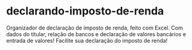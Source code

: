 # declarando-imposto-de-renda
Organizador de declaração de imposto de renda, feito com Excel. Com dados do titular, relação de bancos e declaração de valores bancários e entrada de valores! Facilite sua declaração do imposto de renda!
